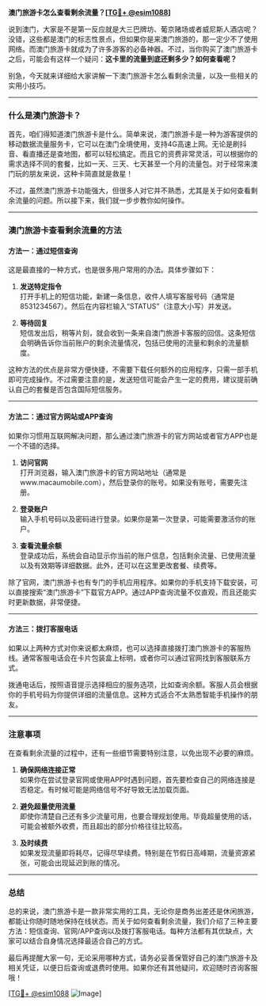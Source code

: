 **澳门旅游卡怎么查看剩余流量？[[TG💪+ @esim1088](https://t.me/s/esim1088)]**

说到澳门，大家是不是第一反应就是大三巴牌坊、葡京赌场或者威尼斯人酒店呢？没错，这些都是澳门的标志性景点，但如果你是来澳门旅游的，那一定少不了使用网络。而澳门旅游卡就成为了许多游客的必备神器。不过，当你购买了澳门旅游卡之后，可能会有这样一个疑问：**这卡里的流量到底还剩多少？如何查看呢？**

别急，今天就来详细给大家讲解一下澳门旅游卡怎么看剩余流量，以及一些相关的实用小技巧。

---

### **什么是澳门旅游卡？**

首先，咱们得知道澳门旅游卡是什么。简单来说，澳门旅游卡是一种为游客提供的移动数据流量服务卡，它可以在澳门全境使用，支持4G高速上网。无论是刷抖音、看直播还是查地图，都可以轻松搞定。而且它的资费非常灵活，可以根据你的需求选择不同的套餐，比如一天、三天、七天甚至一个月的流量包。对于经常来澳门玩的朋友来说，这种卡简直就是救星！

不过，虽然澳门旅游卡功能强大，但很多人对它并不熟悉，尤其是关于如何查看剩余流量的问题。所以接下来，我们就一步步教你如何操作。

---

### **澳门旅游卡查看剩余流量的方法**

#### **方法一：通过短信查询**
这是最直接的一种方式，也是很多用户常用的办法。具体步骤如下：

1. **发送特定指令**  
   打开手机上的短信功能，新建一条信息，收件人填写客服号码（通常是8531234567）。然后在内容栏输入“STATUS”（注意大小写）并发送。

2. **等待回复**  
   短信发出后，稍等片刻，就会收到一条来自澳门旅游卡客服的回信。这条短信会明确告诉你当前账户的剩余流量情况，包括已使用的流量和剩余的流量额度。

这种方法的优点是非常方便快捷，不需要下载任何额外的应用程序，只需一部手机即可完成操作。不过需要注意的是，发送短信可能会产生一定的费用，建议提前确认自己的套餐是否包含国际短信服务。

---

#### **方法二：通过官方网站或APP查询**
如果你习惯用互联网解决问题，那么通过澳门旅游卡的官方网站或者官方APP也是一个不错的选择。

1. **访问官网**  
   打开浏览器，输入澳门旅游卡的官方网站地址（通常是www.macaumobile.com），然后登录你的账号。如果没有账号，需要先注册。

2. **登录账户**  
   输入手机号码以及密码进行登录。如果你是第一次登录，可能需要激活你的账户。

3. **查看流量余额**  
   登录成功后，系统会自动显示你当前的账户信息，包括剩余流量、已使用流量以及有效期等详细数据。此外，还可以在这里更改套餐、续费等。

除了官网，澳门旅游卡也有专门的手机应用程序。如果你的手机支持下载安装，可以直接搜索“澳门旅游卡”下载官方APP。通过APP查询流量不仅直观，而且还能实时更新数据，非常便捷。

---

#### **方法三：拨打客服电话**
如果以上两种方式对你来说都太麻烦，也可以选择直接拨打澳门旅游卡的客服热线。通常客服电话会在卡片包装盒上标明，或者你可以通过官网找到客服联系方式。

拨通电话后，按照语音提示选择相应的服务选项，比如查询余额。客服人员会根据你的手机号码为你提供详细的流量信息。这种方式适合不太熟悉智能手机操作的朋友。

---

### **注意事项**

在查看剩余流量的过程中，还有一些细节需要特别注意，以免出现不必要的麻烦。

1. **确保网络连接正常**  
   如果你在尝试登录官网或使用APP时遇到问题，首先要检查自己的网络连接是否稳定。有时候可能是网络信号不好导致无法加载页面。

2. **避免超量使用流量**  
   即使你清楚自己还有多少流量可用，也要合理规划使用。毕竟超量使用的话，可能会被额外收费，而且超出的部分价格往往比较高。

3. **及时续费**  
   如果发现流量即将耗尽，记得尽早续费。特别是在节假日高峰期，流量资源紧张，可能会出现延迟到账的情况。

---

### **总结**

总的来说，澳门旅游卡是一款非常实用的工具，无论你是商务出差还是休闲旅游，都能让你随时随地保持在线状态。而关于如何查看剩余流量，我们介绍了三种主要方法：短信查询、官网/APP查询以及拨打客服电话。每种方法都有其优缺点，大家可以结合自身情况选择最适合自己的方式。

最后再提醒大家一句，无论采用哪种方式，请务必妥善保管好自己的澳门旅游卡及相关凭证，以便日后查询或退费时使用。如果你还有其他疑问，欢迎随时咨询客服哦！

[[TG💪+ @esim1088](https://t.me/s/esim1088) ![Image](https://i.postimg.cc/4NQfJmqS/Snipaste-2025-05-13-00-14-12.png)]